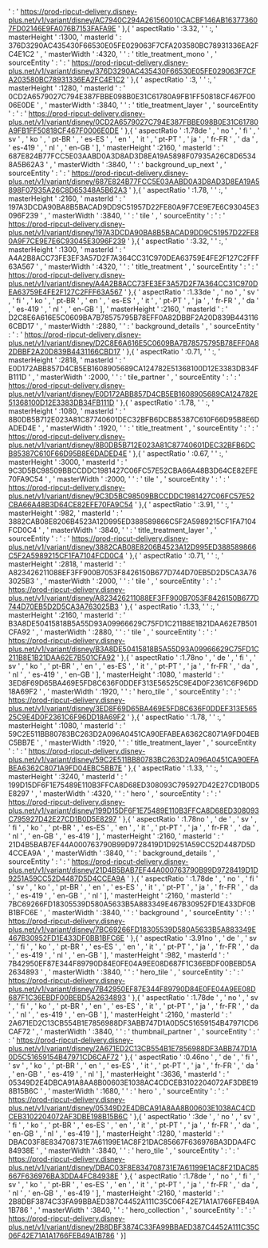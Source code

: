  ' : ' https://prod-ripcut-delivery.disney-plus.net/v1/variant/disney/AC7940C294A261560010CACBF146AB163773607FD02146E9FA076B7153FAFA9E ' },{ ' aspectRatio ' :3.32, '  ' :, ' masterHeight ' :1300, ' masterId ' :  376D3290AC435430F66530E05FE029063F7CFA203580BC78931336EA2FC4E1C2 ' , ' masterWidth ' :4320, '  ' : ' title_treatment_mono ' , ' sourceEntity ' : '  : ' https://prod-ripcut-delivery.disney-plus.net/v1/variant/disney/376D3290AC435430F66530E05FE029063F7CFA203580BC78931336EA2FC4E1C2 ' },{ ' aspectRatio ' :3, '  ' :, ' masterHeight ' :1280, ' masterId ' : ' 0CD2A6579027C794E387FBBE098B0E31C61780A9FB1FF50818CF467F0006E0DE ' , ' masterWidth ' :3840, '  ' : ' title_treatment_layer ' , ' sourceEntity ' : '  : ' https://prod-ripcut-delivery.disney-plus.net/v1/variant/disney/0CD2A6579027C794E387FBBE098B0E31C61780A9FB1FF50818CF467F0006E0DE ' },{ ' aspectRatio ' :1.78de ' , ' no ' , ' fi ' , ' sv ' , ' ko ' , ' pt-BR ' , ' es-ES ' , ' en ' , ' it ' , ' pt-PT ' , ' ja ' , ' fr-FR ' , ' da ' , ' es-419 ' , ' nl ' , ' en-GB ' ], ' masterHeight ' :2160, ' masterId ' : ' 687E824B77FCC5E03AABD0A3D8AD3D8EA19A5898F07935A26C8D65348A5B62A3 ' , ' masterWidth ' :3840, '  ' : ' background_up_next ' , ' sourceEntity ' : '  : ' https://prod-ripcut-delivery.disney-plus.net/v1/variant/disney/687E824B77FCC5E03AABD0A3D8AD3D8EA19A5898F07935A26C8D65348A5B62A3 ' },{ ' aspectRatio ' :1.78, '  ' :, ' masterHeight ' :2160, ' masterId ' : ' 197A3DCDA90BA8B5BACAD9DD9C51957D22FE80A9F7CE9E7E6C93045E3096F239 ' , ' masterWidth ' :3840, '  ' : ' tile ' , ' sourceEntity ' : '  : ' https://prod-ripcut-delivery.disney-plus.net/v1/variant/disney/197A3DCDA90BA8B5BACAD9DD9C51957D22FE80A9F7CE9E7E6C93045E3096F239 ' },{ ' aspectRatio ' :3.32, '  ' :, ' masterHeight ' :1300, ' masterId ' : ' A4A2B8ACC73FE3EF3A57D2F7A364CC31C970DEA63759E4FE2F127C2FFF63A567 ' , ' masterWidth ' :4320, '  ' : ' title_treatment ' , ' sourceEntity ' : '  : ' https://prod-ripcut-delivery.disney-plus.net/v1/variant/disney/A4A2B8ACC73FE3EF3A57D2F7A364CC31C970DEA63759E4FE2F127C2FFF63A567 ' },{ ' aspectRatio ' :1.33de ' , ' no ' , ' sv ' , ' fi ' , ' ko ' , ' pt-BR ' , ' en ' , ' es-ES ' , ' it ' , ' pt-PT ' , ' ja ' , ' fr-FR ' , ' da ' , ' es-419 ' , ' nl ' , ' en-GB ' ], ' masterHeight ' :2160, ' masterId ' : ' D2C8E6A616E5C0609BA7B78575795B78EFF0A82DBBF2A20D839B4431166CBD17 ' , ' masterWidth ' :2880, '  ' : ' background_details ' , ' sourceEntity ' : '  : ' https://prod-ripcut-delivery.disney-plus.net/v1/variant/disney/D2C8E6A616E5C0609BA7B78575795B78EFF0A82DBBF2A20D839B4431166CBD17 ' },{ ' aspectRatio ' :0.71, '  ' :, ' masterHeight ' :2818, ' masterId ' : ' E0D172ABB857D4CB5EB1608905689CA124782E51368100D12E3383DB34FB111D ' , ' masterWidth ' :2000, '  ' : ' tile_partner ' , ' sourceEntity ' : '  : ' https://prod-ripcut-delivery.disney-plus.net/v1/variant/disney/E0D172ABB857D4CB5EB1608905689CA124782E51368100D12E3383DB34FB111D ' },{ ' aspectRatio ' :1.78, '  ' :, ' masterHeight ' :1080, ' masterId ' : ' 8B0DB5B712E023A81C87740601DEC32BFB6DCB85387C610F66D95B8E6DADED4E ' , ' masterWidth ' :1920, '  ' : ' title_treatment ' , ' sourceEntity ' : '  : ' https://prod-ripcut-delivery.disney-plus.net/v1/variant/disney/8B0DB5B712E023A81C87740601DEC32BFB6DCB85387C610F66D95B8E6DADED4E ' },{ ' aspectRatio ' :0.67, '  ' :, ' masterHeight ' :3000, ' masterId ' : ' 9C3D5BC98509BBCCDDC1981427C06FC57E52CBA66A48B3D64CE82EFE70FA9C54 ' , ' masterWidth ' :2000, '  ' : ' tile ' , ' sourceEntity ' : '  : ' https://prod-ripcut-delivery.disney-plus.net/v1/variant/disney/9C3D5BC98509BBCCDDC1981427C06FC57E52CBA66A48B3D64CE82EFE70FA9C54 ' },{ ' aspectRatio ' :3.91, '  ' :, ' masterHeight ' :982, ' masterId ' : ' 3882CAB08E8206B4523A12D995ED388589866C5F2A5989215CF1FA7104FCD0C4 ' , ' masterWidth ' :3840, '  ' : ' title_treatment_layer ' , ' sourceEntity ' : '  : ' https://prod-ripcut-delivery.disney-plus.net/v1/variant/disney/3882CAB08E8206B4523A12D995ED388589866C5F2A5989215CF1FA7104FCD0C4 ' },{ ' aspectRatio ' :0.71, '  ' :, ' masterHeight ' :2818, ' masterId ' : ' A823426211088EF3FF900B7053F8426150B677D744D70EB5D2D5CA3A763025B3 ' , ' masterWidth ' :2000, '  ' : ' tile ' , ' sourceEntity ' : '  : ' https://prod-ripcut-delivery.disney-plus.net/v1/variant/disney/A823426211088EF3FF900B7053F8426150B677D744D70EB5D2D5CA3A763025B3 ' },{ ' aspectRatio ' :1.33, '  ' :, ' masterHeight ' :2160, ' masterId ' : ' B3A8DE50415818B5A55D93A09966629C75FD1C211B8E1B21DAA62E7B501CFA92 ' , ' masterWidth ' :2880, '  ' : ' tile ' , ' sourceEntity ' : '  : ' https://prod-ripcut-delivery.disney-plus.net/v1/variant/disney/B3A8DE50415818B5A55D93A09966629C75FD1C211B8E1B21DAA62E7B501CFA92 ' },{ ' aspectRatio ' :1.78no ' , ' de ' , ' fi ' , ' sv ' , ' ko ' , ' pt-BR ' , ' en ' , ' es-ES ' , ' it ' , ' pt-PT ' , ' ja ' , ' fr-FR ' , ' da ' , ' nl ' , ' es-419 ' , ' en-GB ' ], ' masterHeight ' :1080, ' masterId ' : ' 3ED8F69D65BA469E5FD8C636F0DDEF313E56525C9E4D0F2361C6F96DD18A69F2 ' , ' masterWidth ' :1920, '  ' : ' hero_tile ' , ' sourceEntity ' : '  : ' https://prod-ripcut-delivery.disney-plus.net/v1/variant/disney/3ED8F69D65BA469E5FD8C636F0DDEF313E56525C9E4D0F2361C6F96DD18A69F2 ' },{ ' aspectRatio ' :1.78, '  ' :, ' masterHeight ' :1080, ' masterId ' : ' 59C2E511BB80783BC263D2A096A0451CA90EFABEA6362C8071A9FD04EBC5BB7E ' , ' masterWidth ' :1920, '  ' : ' title_treatment_layer ' , ' sourceEntity ' : '  : ' https://prod-ripcut-delivery.disney-plus.net/v1/variant/disney/59C2E511BB80783BC263D2A096A0451CA90EFABEA6362C8071A9FD04EBC5BB7E ' },{ ' aspectRatio ' :1.33, '  ' :, ' masterHeight ' :3240, ' masterId ' : ' 199D15DF6F1E75489E110B3FFCA8D68ED308093C795927D42E27CD1B0D5E8297 ' , ' masterWidth ' :4320, '  ' : ' hero ' , ' sourceEntity ' : '  : ' https://prod-ripcut-delivery.disney-plus.net/v1/variant/disney/199D15DF6F1E75489E110B3FFCA8D68ED308093C795927D42E27CD1B0D5E8297 ' },{ ' aspectRatio ' :1.78no ' , ' de ' , ' sv ' , ' fi ' , ' ko ' , ' pt-BR ' , ' es-ES ' , ' en ' , ' it ' , ' pt-PT ' , ' ja ' , ' fr-FR ' , ' da ' , ' nl ' , ' en-GB ' , ' es-419 ' ], ' masterHeight ' :2160, ' masterId ' : ' 21D4B5BAB7EF44A000763790B99D9728419D1D9251A59CC52D4487D5D4CCEA9A ' , ' masterWidth ' :3840, '  ' : ' background_details ' , ' sourceEntity ' : '  : ' https://prod-ripcut-delivery.disney-plus.net/v1/variant/disney/21D4B5BAB7EF44A000763790B99D9728419D1D9251A59CC52D4487D5D4CCEA9A ' },{ ' aspectRatio ' :1.78de ' , ' no ' , ' fi ' , ' sv ' , ' ko ' , ' pt-BR ' , ' en ' , ' es-ES ' , ' it ' , ' pt-PT ' , ' ja ' , ' fr-FR ' , ' da ' , ' es-419 ' , ' en-GB ' , ' nl ' ], ' masterHeight ' :2160, ' masterId ' : ' 7BC69266FD18305539D580A5633B5A883349E467B30952FD1E433DF0BB1BFC6E ' , ' masterWidth ' :3840, '  ' : ' background ' , ' sourceEntity ' : '  : ' https://prod-ripcut-delivery.disney-plus.net/v1/variant/disney/7BC69266FD18305539D580A5633B5A883349E467B30952FD1E433DF0BB1BFC6E ' },{ ' aspectRatio ' :3.91no ' , ' de ' , ' sv ' , ' fi ' , ' ko ' , ' pt-BR ' , ' es-ES ' , ' en ' , ' it ' , ' pt-PT ' , ' ja ' , ' fr-FR ' , ' da ' , ' es-419 ' , ' nl ' , ' en-GB ' ], ' masterHeight ' :982, ' masterId ' : ' 7B42950EF87E344F89790D84E0FE04A9EE08D687F1C36EBDF00BEBD5A2634893 ' , ' masterWidth ' :3840, '  ' : ' hero_tile ' , ' sourceEntity ' : '  : ' https://prod-ripcut-delivery.disney-plus.net/v1/variant/disney/7B42950EF87E344F89790D84E0FE04A9EE08D687F1C36EBDF00BEBD5A2634893 ' },{ ' aspectRatio ' :1.78de ' , ' no ' , ' sv ' , ' fi ' , ' ko ' , ' pt-BR ' , ' en ' , ' es-ES ' , ' it ' , ' pt-PT ' , ' ja ' , ' fr-FR ' , ' da ' , ' nl ' , ' es-419 ' , ' en-GB ' ], ' masterHeight ' :2160, ' masterId ' : ' 2A671ED2C13CB554B1E7856988DF3ABB747D1A0D5C51659154B47971CD6CAF72 ' , ' masterWidth ' :3840, '  ' : ' thumbnail_partner ' , ' sourceEntity ' : '  : ' https://prod-ripcut-delivery.disney-plus.net/v1/variant/disney/2A671ED2C13CB554B1E7856988DF3ABB747D1A0D5C51659154B47971CD6CAF72 ' },{ ' aspectRatio ' :0.46no ' , ' de ' , ' fi ' , ' sv ' , ' ko ' , ' pt-BR ' , ' en ' , ' es-ES ' , ' it ' , ' pt-PT ' , ' ja ' , ' fr-FR ' , ' da ' , ' en-GB ' , ' es-419 ' , ' nl ' ], ' masterHeight ' :3636, ' masterId ' : ' 05349D2E4DBCA91A8AA8B00603E1038AC4CDCEB3102204072AF3DBE198B15B6C ' , ' masterWidth ' :1680, '  ' : ' hero ' , ' sourceEntity ' : '  : ' https://prod-ripcut-delivery.disney-plus.net/v1/variant/disney/05349D2E4DBCA91A8AA8B00603E1038AC4CDCEB3102204072AF3DBE198B15B6C ' },{ ' aspectRatio ' :3de ' , ' no ' , ' sv ' , ' fi ' , ' ko ' , ' pt-BR ' , ' es-ES ' , ' en ' , ' it ' , ' pt-PT ' , ' ja ' , ' fr-FR ' , ' da ' , ' en-GB ' , ' nl ' , ' es-419 ' ], ' masterHeight ' :1280, ' masterId ' : ' DBAC03F8E834708731E7A61199E1AC8F21DAC85667F636976BA3DDA4FC84938E ' , ' masterWidth ' :3840, '  ' : ' hero_tile ' , ' sourceEntity ' : '  : ' https://prod-ripcut-delivery.disney-plus.net/v1/variant/disney/DBAC03F8E834708731E7A61199E1AC8F21DAC85667F636976BA3DDA4FC84938E ' },{ ' aspectRatio ' :1.78de ' , ' no ' , ' fi ' , ' sv ' , ' ko ' , ' pt-BR ' , ' es-ES ' , ' en ' , ' it ' , ' pt-PT ' , ' ja ' , ' fr-FR ' , ' da ' , ' nl ' , ' en-GB ' , ' es-419 ' ], ' masterHeight ' :2160, ' masterId ' : ' 2B8DBF3874C33FA99BBAED387C4452A111C35C06F42E71A1A1766FEB49A1B786 ' , ' masterWidth ' :3840, '  ' : ' hero_collection ' , ' sourceEntity ' : '  : ' https://prod-ripcut-delivery.disney-plus.net/v1/variant/disney/2B8DBF3874C33FA99BBAED387C4452A111C35C06F42E71A1A1766FEB49A1B786 ' }]
